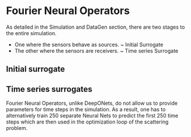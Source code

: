 # Fourier Neural Operators
As detailed in the Simulation and DataGen section, there are two stages to the entire simulation.
- One where the sensors behave as sources. ~ Initial Surrogate
- The other where the sensors are receivers. ~ Time series Surrogate

## Initial surrogate

## Time series surrogates
Fourier Neural Operators, unlike DeepONets, do not allow us to provide parameters for time steps in the simulation.
As a result, one has to alternatively train 250 separate Neural Nets to predict the first 250 time steps which are then used in the optimization loop of the scattering problem.
